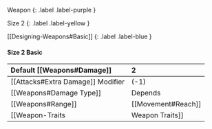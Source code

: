 Weapon
{: .label .label-purple }

Size 2
{: .label .label-yellow }

[[Designing-Weapons#Basic]]
{: .label .label-blue }

#### Size 2 Basic

| Default [[Weapons#Damage]]                     | 2                                                                                |
| :-------------------------------------------------------- | :------------------------------------------------------------------------------- |
| [[Attacks#Extra Damage]] Modifier | (-1)                                                                             |
| [[Weapons#Damage Type]]                 | Depends                                                                          |
| [[Weapons#Range]]                               | [[Movement#Reach]]                                                     |
| [[Weapon-Traits|Weapon Traits]]                       | [[One-Handed|One Handed]], [[Striking]] |

